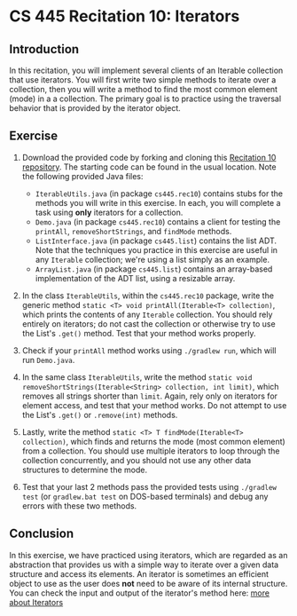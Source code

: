 # CS 445 Recitation 10: Iterators

## Introduction

In this recitation, you will implement several clients of an Iterable collection
that use iterators. You will first write two simple methods to iterate over a
collection, then you will write a method to find the most common element (mode)
in a a collection. The primary goal is to practice using the traversal behavior
that is provided by the iterator object.

## Exercise

1. Download the provided code by forking and cloning this [Recitation 10
repository](https://github.com/2217-cs445/cs445-rec10). The starting code can be
found in the usual location. Note the following provided Java files:

   - `IterableUtils.java` (in package `cs445.rec10`) contains stubs for the
     methods you will write in this exercise. In each, you will complete a task
     using **only** iterators for a collection.
   - `Demo.java` (in package `cs445.rec10`) contains a client for testing the
     `printAll`, `removeShortStrings`, and `findMode` methods.
   - `ListInterface.java` (in package `cs445.list`) contains the list ADT. Note
     that the techniques you practice in this exercise are useful in any
     `Iterable` collection; we're using a list simply as an example.
   - `ArrayList.java` (in package `cs445.list`) contains an array-based
     implementation of the ADT list, using a resizable array.

2. In the class `IterableUtils`, within the `cs445.rec10` package, write the
generic method `static <T> void printAll(Iterable<T> collection)`, which prints
the contents of any `Iterable` collection. You should rely entirely on
iterators; do not cast the collection or otherwise try to use the List's
`.get()` method. Test that your method works properly.

3. Check if your `printAll` method works using `./gradlew run`, which will run
`Demo.java`.

4. In the same class `IterableUtils`, write the method `static void
removeShortStrings(Iterable<String> collection, int limit)`, which removes all
strings shorter than `limit`. Again, rely only on iterators for element access,
and test that your method works. Do not attempt to use the List's `.get()` or
`.remove(int)` methods.

5. Lastly, write the method `static <T> T findMode(Iterable<T> collection)`,
which finds and returns the mode (most common element) from a collection. You
should use multiple iterators to loop through the collection concurrently, and
you should not use any other data structures to determine the mode.

6. Test that your last 2 methods pass the provided tests using `./gradlew test`
(or `gradlew.bat test` on DOS-based terminals) and debug any errors with these
two methods.

## Conclusion

In this exercise, we have practiced using iterators, which are regarded as an
abstraction that provides us with a simple way to iterate over a given data
structure and access its elements. An iterator is sometimes an efficient object
to use as the user does **not** need to be aware of its internal structure. You
can check the input and output of the iterator's method here: [more about
Iterators](https://docs.oracle.com/en/java/javase/16/docs/api/java.base/java/util/Iterator.html)


